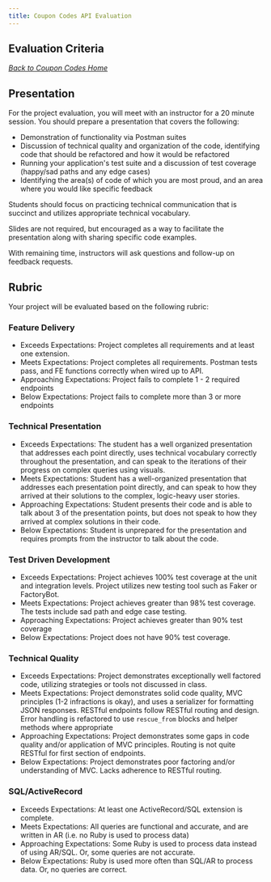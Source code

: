 ```yaml
---
title: Coupon Codes API Evaluation
---
```


## Evaluation Criteria

_[Back to Coupon Codes Home](./index)_

## Presentation
For the project evaluation, you will meet with an instructor for a 20 minute session. You should prepare a presentation that covers the following:

<!-- TO-DO Change to using FE to demonstrate functionality? -->
* Demonstration of functionality via Postman suites
* Discussion of technical quality and organization of the code, identifying code that should be refactored and how it would be refactored
* Running your application's test suite and a discussion of test coverage (happy/sad paths and any edge cases)
* Identifying the area(s) of code of which you are most proud, and an area where you would like specific feedback

Students should focus on practicing technical communication that is succinct and utilizes appropriate technical vocabulary.

Slides are not required, but encouraged as a way to facilitate the presentation along with sharing specific code examples.

With remaining time, instructors will ask questions and follow-up on feedback requests.


## Rubric
Your project will be evaluated based on the following rubric: 

### Feature Delivery

* Exceeds Expectations: Project completes all requirements and at least one extension.
* Meets Expectations: Project completes all requirements. Postman tests pass, and FE functions correctly when wired up to API. 
* Approaching Expectations: Project fails to complete 1 - 2 required endpoints
* Below Expectations: Project fails to complete more than 3 or more endpoints

### Technical Presentation

* Exceeds Expectations: The student has a well organized presentation that addresses each point directly, uses technical vocabulary correctly throughout the presentation, and can speak to the iterations of their progress on complex queries using visuals.
* Meets Expectations: Student has a well-organized presentation that addresses each presentation point directly, and can speak to how they arrived at their solutions to the complex, logic-heavy user stories.
* Approaching Expectations: Student presents their code and is able to talk about 3 of the presentation points, but does not speak to how they arrived at complex solutions in their code.
* Below Expectations: Student is unprepared for the presentation and requires prompts from the instructor to talk about the code. 

### Test Driven Development

* Exceeds Expectations: Project achieves 100% test coverage at the unit and integration levels. Project utilizes new testing tool such as Faker or FactoryBot.
* Meets Expectations: Project achieves greater than 98% test coverage. The tests include sad path and edge case testing.
* Approaching Expectations: Project achieves greater than 90% test coverage
* Below Expectations: Project does not have 90% test coverage.

### Technical Quality

* Exceeds Expectations: Project demonstrates exceptionally well factored code, utilizing strategies or tools not discussed in class. 
* Meets Expectations: Project demonstrates solid code quality, MVC principles (1-2 infractions is okay), and uses a serializer for formatting JSON responses. RESTful endpoints follow RESTful routing and design. Error handling is refactored to use `rescue_from` blocks and helper methods where appropriate
* Approaching Expectations: Project demonstrates some gaps in code quality and/or application of MVC principles. Routing is not quite RESTful for first section of endpoints.
* Below Expectations: Project demonstrates poor factoring and/or understanding of MVC. Lacks adherence to RESTful routing. 

### SQL/ActiveRecord

* Exceeds Expectations: At least one ActiveRecord/SQL extension is complete.
* Meets Expectations: All queries are functional and accurate, and are written in AR (i.e. no Ruby is used to process data)
* Approaching Expectations: Some Ruby is used to process data instead of using AR/SQL. Or, some queries are not accurate.
* Below Expectations: Ruby is used more often than SQL/AR to process data. Or, no queries are correct.
